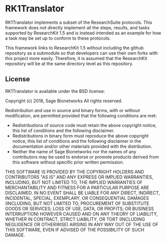 # RK1Translator
RK1Translator implements a subset of the ResearchSuite protocols. This framework does *not* directly implement all the steps, results, and tasks supported by ResearchKit 1.5 and is instead intended as an example for how a task may be set up to conform to these protocols.

This framework links to ResearchKit 1.5 without including the github repository as a submodule so that developers can use their own forks with this project more easily. Therefore, it is assumed that the ResearchKit repository will be at the same directory level as this repository.

## License

RK1Translator is available under the BSD license:

Copyright (c) 2018, Sage Bionetworks
All rights reserved.

Redistribution and use in source and binary forms, with or without
modification, are permitted provided that the following conditions are met:
* Redistributions of source code must retain the above copyright
notice, this list of conditions and the following disclaimer.
* Redistributions in binary form must reproduce the above copyright
notice, this list of conditions and the following disclaimer in the
documentation and/or other materials provided with the distribution.
* Neither the name of Sage Bionetworks nor the names of any
contributors may be used to endorse or promote products derived from
this software without specific prior written permission.

THIS SOFTWARE IS PROVIDED BY THE COPYRIGHT HOLDERS AND CONTRIBUTORS "AS IS" AND
ANY EXPRESS OR IMPLIED WARRANTIES, INCLUDING, BUT NOT LIMITED TO, THE IMPLIED
WARRANTIES OF MERCHANTABILITY AND FITNESS FOR A PARTICULAR PURPOSE ARE
DISCLAIMED. IN NO EVENT SHALL <COPYRIGHT HOLDER> BE LIABLE FOR ANY
DIRECT, INDIRECT, INCIDENTAL, SPECIAL, EXEMPLARY, OR CONSEQUENTIAL DAMAGES
(INCLUDING, BUT NOT LIMITED TO, PROCUREMENT OF SUBSTITUTE GOODS OR SERVICES;
LOSS OF USE, DATA, OR PROFITS; OR BUSINESS INTERRUPTION) HOWEVER CAUSED AND
ON ANY THEORY OF LIABILITY, WHETHER IN CONTRACT, STRICT LIABILITY, OR TORT
(INCLUDING NEGLIGENCE OR OTHERWISE) ARISING IN ANY WAY OUT OF THE USE OF THIS
SOFTWARE, EVEN IF ADVISED OF THE POSSIBILITY OF SUCH DAMAGE.
